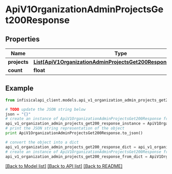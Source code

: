 # ApiV1OrganizationAdminProjectsGet200Response


## Properties
Name | Type | Description | Notes
------------ | ------------- | ------------- | -------------
**projects** | [**List[ApiV1OrganizationAdminProjectsGet200ResponseProjectsInner]**](ApiV1OrganizationAdminProjectsGet200ResponseProjectsInner.md) |  | 
**count** | **float** |  | 

## Example

```python
from infisicalapi_client.models.api_v1_organization_admin_projects_get200_response import ApiV1OrganizationAdminProjectsGet200Response

# TODO update the JSON string below
json = "{}"
# create an instance of ApiV1OrganizationAdminProjectsGet200Response from a JSON string
api_v1_organization_admin_projects_get200_response_instance = ApiV1OrganizationAdminProjectsGet200Response.from_json(json)
# print the JSON string representation of the object
print ApiV1OrganizationAdminProjectsGet200Response.to_json()

# convert the object into a dict
api_v1_organization_admin_projects_get200_response_dict = api_v1_organization_admin_projects_get200_response_instance.to_dict()
# create an instance of ApiV1OrganizationAdminProjectsGet200Response from a dict
api_v1_organization_admin_projects_get200_response_from_dict = ApiV1OrganizationAdminProjectsGet200Response.from_dict(api_v1_organization_admin_projects_get200_response_dict)
```
[[Back to Model list]](../README.md#documentation-for-models) [[Back to API list]](../README.md#documentation-for-api-endpoints) [[Back to README]](../README.md)


